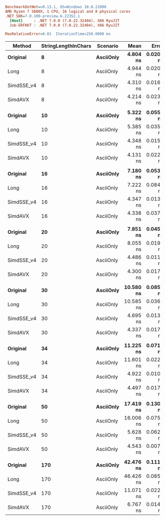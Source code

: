 ``` ini

BenchmarkDotNet=v0.13.1, OS=Windows 10.0.22000
AMD Ryzen 7 5800X, 1 CPU, 16 logical and 8 physical cores
.NET SDK=7.0.100-preview.6.22352.1
  [Host]     : .NET 7.0.0 (7.0.22.32404), X86 RyuJIT
  Job-ERFKKT : .NET 7.0.0 (7.0.22.32404), X86 RyuJIT

MaxRelativeError=0.01  IterationTime=250.0000 ms  

```
|     Method | StringLengthInChars |  Scenario |      Mean |     Error |    StdDev | Ratio | RatioSD |
|----------- |-------------------- |---------- |----------:|----------:|----------:|------:|--------:|
|   **Original** |                   **8** | **AsciiOnly** |  **4.804 ns** | **0.0203 ns** | **0.0169 ns** |  **1.14** |    **0.01** |
|       Long |                   8 | AsciiOnly |  4.944 ns | 0.0203 ns | 0.0180 ns |  1.17 |    0.01 |
| SimdSSE_v4 |                   8 | AsciiOnly |  4.310 ns | 0.0160 ns | 0.0142 ns |  1.02 |    0.01 |
|    SimdAVX |                   8 | AsciiOnly |  4.214 ns | 0.0234 ns | 0.0207 ns |  1.00 |    0.00 |
|            |                     |           |           |           |           |       |         |
|   **Original** |                  **10** | **AsciiOnly** |  **5.322 ns** | **0.0550 ns** | **0.0515 ns** |  **1.29** |    **0.02** |
|       Long |                  10 | AsciiOnly |  5.385 ns | 0.0354 ns | 0.0295 ns |  1.30 |    0.01 |
| SimdSSE_v4 |                  10 | AsciiOnly |  4.348 ns | 0.0152 ns | 0.0135 ns |  1.05 |    0.01 |
|    SimdAVX |                  10 | AsciiOnly |  4.131 ns | 0.0222 ns | 0.0197 ns |  1.00 |    0.00 |
|            |                     |           |           |           |           |       |         |
|   **Original** |                  **16** | **AsciiOnly** |  **7.180 ns** | **0.0533 ns** | **0.0498 ns** |  **1.66** |    **0.02** |
|       Long |                  16 | AsciiOnly |  7.222 ns | 0.0844 ns | 0.1183 ns |  1.66 |    0.03 |
| SimdSSE_v4 |                  16 | AsciiOnly |  4.347 ns | 0.0132 ns | 0.0117 ns |  1.00 |    0.01 |
|    SimdAVX |                  16 | AsciiOnly |  4.338 ns | 0.0377 ns | 0.0353 ns |  1.00 |    0.00 |
|            |                     |           |           |           |           |       |         |
|   **Original** |                  **20** | **AsciiOnly** |  **7.851 ns** | **0.0450 ns** | **0.0421 ns** |  **1.83** |    **0.01** |
|       Long |                  20 | AsciiOnly |  8.055 ns | 0.0199 ns | 0.0186 ns |  1.87 |    0.01 |
| SimdSSE_v4 |                  20 | AsciiOnly |  4.486 ns | 0.0117 ns | 0.0110 ns |  1.04 |    0.00 |
|    SimdAVX |                  20 | AsciiOnly |  4.300 ns | 0.0179 ns | 0.0167 ns |  1.00 |    0.00 |
|            |                     |           |           |           |           |       |         |
|   **Original** |                  **30** | **AsciiOnly** | **10.580 ns** | **0.0852 ns** | **0.0755 ns** |  **2.44** |    **0.02** |
|       Long |                  30 | AsciiOnly | 10.585 ns | 0.0364 ns | 0.0341 ns |  2.44 |    0.01 |
| SimdSSE_v4 |                  30 | AsciiOnly |  4.695 ns | 0.0136 ns | 0.0127 ns |  1.08 |    0.00 |
|    SimdAVX |                  30 | AsciiOnly |  4.337 ns | 0.0170 ns | 0.0151 ns |  1.00 |    0.00 |
|            |                     |           |           |           |           |       |         |
|   **Original** |                  **34** | **AsciiOnly** | **11.225 ns** | **0.0717 ns** | **0.0671 ns** |  **2.50** |    **0.01** |
|       Long |                  34 | AsciiOnly | 11.601 ns | 0.0227 ns | 0.0212 ns |  2.58 |    0.01 |
| SimdSSE_v4 |                  34 | AsciiOnly |  4.922 ns | 0.0102 ns | 0.0096 ns |  1.09 |    0.00 |
|    SimdAVX |                  34 | AsciiOnly |  4.497 ns | 0.0175 ns | 0.0146 ns |  1.00 |    0.00 |
|            |                     |           |           |           |           |       |         |
|   **Original** |                  **50** | **AsciiOnly** | **17.419 ns** | **0.1307 ns** | **0.1091 ns** |  **3.83** |    **0.03** |
|       Long |                  50 | AsciiOnly | 16.006 ns | 0.0750 ns | 0.0701 ns |  3.52 |    0.02 |
| SimdSSE_v4 |                  50 | AsciiOnly |  5.628 ns | 0.0623 ns | 0.1443 ns |  1.24 |    0.04 |
|    SimdAVX |                  50 | AsciiOnly |  4.543 ns | 0.0078 ns | 0.0069 ns |  1.00 |    0.00 |
|            |                     |           |           |           |           |       |         |
|   **Original** |                 **170** | **AsciiOnly** | **42.476 ns** | **0.1116 ns** | **0.1044 ns** |  **6.28** |    **0.02** |
|       Long |                 170 | AsciiOnly | 46.426 ns | 0.0856 ns | 0.0759 ns |  6.86 |    0.02 |
| SimdSSE_v4 |                 170 | AsciiOnly | 11.071 ns | 0.0223 ns | 0.0186 ns |  1.64 |    0.00 |
|    SimdAVX |                 170 | AsciiOnly |  6.767 ns | 0.0145 ns | 0.0129 ns |  1.00 |    0.00 |
